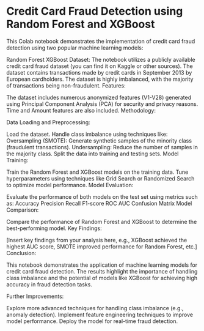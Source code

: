 # Credit Card Fraud Detection using Random Forest and XGBoost
This Colab notebook demonstrates the implementation of credit card fraud detection using two popular machine learning models:

Random Forest
XGBoost
Dataset:
The notebook utilizes a publicly available credit card fraud dataset (you can find it on Kaggle or other sources).
The dataset contains transactions made by credit cards in September 2013 by European cardholders.
The dataset is highly imbalanced, with the majority of transactions being non-fraudulent.
Features:

The dataset includes numerous anonymized features (V1-V28) generated using Principal Component Analysis (PCA) for security and privacy reasons.
Time and Amount features are also included.
Methodology:

Data Loading and Preprocessing:

Load the dataset.
Handle class imbalance using techniques like:
Oversampling (SMOTE): Generate synthetic samples of the minority class (fraudulent transactions).
Undersampling: Reduce the number of samples in the majority class.
Split the data into training and testing sets.
Model Training:

Train the Random Forest and XGBoost models on the training data.
Tune hyperparameters using techniques like Grid Search or Randomized Search to optimize model performance.
Model Evaluation:

Evaluate the performance of both models on the test set using metrics such as:
Accuracy
Precision
Recall
F1-score
ROC AUC
Confusion Matrix
Model Comparison:

Compare the performance of Random Forest and XGBoost to determine the best-performing model.
Key Findings:

[Insert key findings from your analysis here, e.g., XGBoost achieved the highest AUC score, SMOTE improved performance for Random Forest, etc.]
Conclusion:

This notebook demonstrates the application of machine learning models for credit card fraud detection. The results highlight the importance of handling class imbalance and the potential of models like XGBoost for achieving high accuracy in fraud detection tasks.

Further Improvements:

Explore more advanced techniques for handling class imbalance (e.g., anomaly detection).
Implement feature engineering techniques to improve model performance.
Deploy the model for real-time fraud detection.
